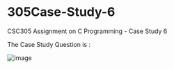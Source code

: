 # 305Case-Study-6
CSC305 Assignment on C Programming - Case Study 6 

The Case Study Question is :


![image](https://user-images.githubusercontent.com/46005638/124360434-61bfe500-dc5c-11eb-9fec-5a17e6073c7c.png)
